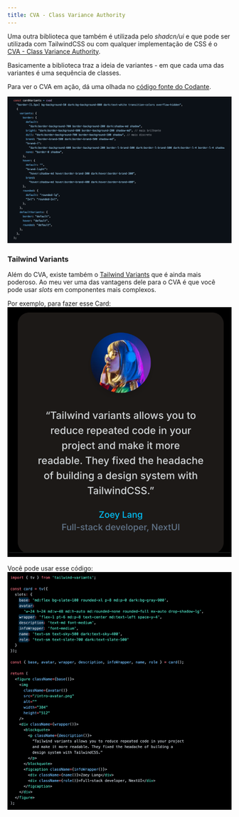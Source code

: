 ```yaml
---
title: CVA - Class Variance Authority
---
```


Uma outra biblioteca que também é utilizada pelo *shadcn/ui* e que pode ser utilizada com TailwindCSS ou com qualquer implementação de CSS é o [CVA - Class Variance Authority](https://cva.style/docs).

Basicamente a biblioteca traz a ideia de variantes - em que cada uma das variantes é uma sequência de classes.

Para ver o CVA em ação, dá uma olhada no [código fonte do Codante](https://github.com/codante-io/codante-io-front/blob/main/app/components/ui/cards/card/index.tsx).

![alt text](image.png)

### Tailwind Variants

Além do CVA, existe também o [Tailwind Variants](https://www.tailwind-variants.org/) que é ainda mais poderoso. Ao meu ver uma das vantagens dele para o CVA é que você pode usar *slots* em componentes mais complexos.

Por exemplo, para fazer esse Card:
![alt text](image-1.png)

Você pode usar esse código:
![alt text](image-2.png)
